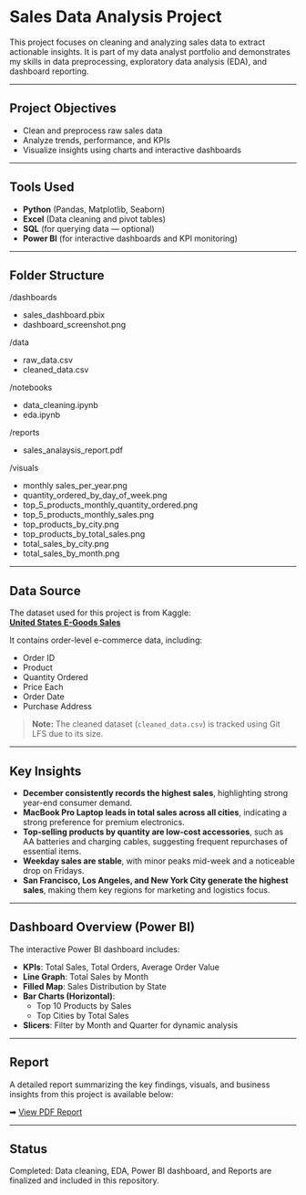 # Sales Data Analysis Project

This project focuses on cleaning and analyzing sales data to extract actionable insights. It is part of my data analyst portfolio and demonstrates my skills in data preprocessing, exploratory data analysis (EDA), and dashboard reporting.

---

## Project Objectives

- Clean and preprocess raw sales data  
- Analyze trends, performance, and KPIs  
- Visualize insights using charts and interactive dashboards  

---

## Tools Used

- **Python** (Pandas, Matplotlib, Seaborn)  
- **Excel** (Data cleaning and pivot tables)  
- **SQL** (for querying data — optional)  
- **Power BI** (for interactive dashboards and KPI monitoring)  

---

## Folder Structure

/dashboards
- sales_dashboard.pbix
- dashboard_screenshot.png

/data
- raw_data.csv
- cleaned_data.csv
  
/notebooks
- data_cleaning.ipynb
- eda.ipynb

/reports
- sales_analaysis_report.pdf

/visuals
-  monthly sales_per_year.png
- quantity_ordered_by_day_of_week.png
- top_5_products_monthly_quantity_ordered.png
- top_5_products_monthly_sales.png
- top_products_by_city.png
- top_products_by_total_sales.png
- total_sales_by_city.png
- total_sales_by_month.png

---

## Data Source

The dataset used for this project is from Kaggle:  
**[United States E-Goods Sales](https://www.kaggle.com/datasets/mithil1729/united-states-e-goods-sales)**

It contains order-level e-commerce data, including:
- Order ID  
- Product  
- Quantity Ordered 
- Price Each  
- Order Date  
- Purchase Address

> **Note:** The cleaned dataset (`cleaned_data.csv`) is tracked using Git LFS due to its size.

---

## Key Insights

- **December consistently records the highest sales**, highlighting strong year-end consumer demand.  
- **MacBook Pro Laptop leads in total sales across all cities**, indicating a strong preference for premium electronics.  
- **Top-selling products by quantity are low-cost accessories**, such as AA batteries and charging cables, suggesting frequent repurchases of essential items.  
- **Weekday sales are stable**, with minor peaks mid-week and a noticeable drop on Fridays.  
- **San Francisco, Los Angeles, and New York City generate the highest sales**, making them key regions for marketing and logistics focus.

---

## Dashboard Overview (Power BI)

The interactive Power BI dashboard includes:

- **KPIs**: Total Sales, Total Orders, Average Order Value  
- **Line Graph**: Total Sales by Month  
- **Filled Map**: Sales Distribution by State  
- **Bar Charts (Horizontal)**:
  - Top 10 Products by Sales  
  - Top Cities by Total Sales  
- **Slicers**: Filter by Month and Quarter for dynamic analysis  

---

## Report

A detailed report summarizing the key findings, visuals, and business insights from this project is available below:

➡ [View PDF Report](reports/sales_analysis_report.pdf)

---

## Status

Completed: Data cleaning, EDA, Power BI dashboard, and Reports are finalized and included in this repository.

